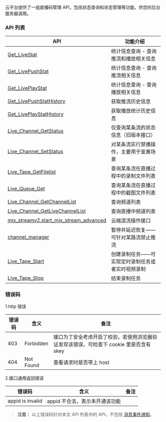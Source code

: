 云平台提供了一组直播码管理 API，包括状态查询和状态管理等功能，供您的后台服务器调用。

### API 列表

| API                                | 功能介绍                                                   |
|---------------------------------|--------------------------------------------------------------|
| [Get_LiveStat](http://tce.fsphere.cn/doc/api/258/6110)  | 统计信息查询 - 查询推流和播放相关信息|
| [Get_LivePushStat](http://tce.fsphere.cn/doc/api/258/6110) | 统计信息查询 - 查询推流相关信息|
| [Get_LivePlayStat](http://tce.fsphere.cn/doc/api/258/6110)  |  统计信息查询 - 查询播放相关信息 |
| [Get_LivePushStatHistory](http://tce.fsphere.cn/document/product/267/9579)|获取推流历史信息|
| [Get_LivePlayStatHistory](http://tce.fsphere.cn/document/product/267/9580)|获取播放统计历史信息|
| [Live_Channel_GetStatus](http://tce.fsphere.cn/doc/api/258/5958) |  仅查询某条流的状态信息（旧版本接口） | 
| [Live_Channel_SetStatus](http://tce.fsphere.cn/doc/api/258/5959) | 对某条流实行禁播操作，主要用于鉴黄场景 | 
| [Live_Tape_GetFilelist](http://tce.fsphere.cn/doc/api/258/5960)| 查询某条流在直播过程中的录制文件列表 | 
| [Live_Queue_Get](http://tce.fsphere.cn/doc/api/258/5961)| 查询某条流在直播过程中的截图文件列表 |
| [Live_Channel_GetChannelList](http://tce.fsphere.cn/document/product/267/7997)|查询频道列表|
| [Live_Channel_GetLiveChannelList](http://tce.fsphere.cn/document/product/267/8862)|查询直播中频道列表|
| [mix_streamv2.start_mix_stream_advanced](http://tce.fsphere.cn/document/product/267/8832)|云端混流操作接口|
| [channel_manager](http://tce.fsphere.cn/document/product/267/9500)|暂停并延迟恢复——可针对某路流禁止推流|
| [Live_Tape_Start](http://tce.fsphere.cn/document/product/267/9567)|创建录制任务——可实现定时录制任务或者实时视频录制|
| [Live_Tape_Stop](http://tce.fsphere.cn/document/product/267/9568)|结束录制任务|

### 错误码
1.http 错误 

| 错误码 | 含义 | 备注 |
|---------|---------|---------|
| 403 | Forbidden | 接口为了安全考虑开启了校验，若使用浏览器验证发现该错误，可检查下 cookie 里是否含有skey |
| 404 | Not Found | 查看请求时是否带上 host |

2.接口通用返回错误

| 错误码 | 含义 | 备注 |
|---------|---------|---------|
| appid is invalid | appid 不合法，表示未开通该功能  | <br>|

>**注意：**
>以上错误码针对本文 API 列表中的 API，不包括 [消息事件通知](http://tce.fsphere.cn/document/product/267/5957)。

 
